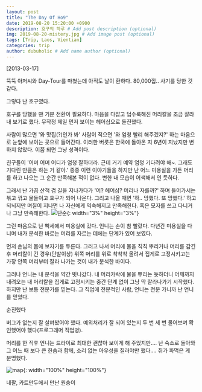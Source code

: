 ```yaml
---
layout: post
title: "The Day Of Ho9"
date: 2019-08-20 15:20:00 +0900
description: 호구의 하루 # Add post description (optional)
img: 2019-08-20-mistery.jpg # Add image post (optional)
tags: [Trip, Laos, Vientian]
categories: trip
author: dubuholic # Add name author (optional)
---
```



[2013-03-17] 

뚝뚝 아저씨와 Day-Tour를 마쳤는데 아직도 날이 환하다. 80,000낍.. 사기를 당한 것 같다.  

<p class="page-quote">그렇다 난 호구였다.</p>

호구를 당했을 땐 기분 전환이 필요하다. 마음을 다잡고 덥수룩해진 머리칼을 조금 잘라내 보기로 했다. 
무작정 제일 먼저 보이는 헤어샵으로 돌진했다.  

사람이 많으면 '와 맛집(?)인가 봐' 사람이 적으면 '와 엄청 빨리 해주겠지?' 하는 
마음으로 눈앞에 보이는 곳으로 들어간다. 이러한 버릇은 한국에 돌아온 지 6년이 지났지만 변하지 않았다. 이쯤 되면 그냥 성격이다.  

친구들이 '어머 어머 어디가 엄청 잘하더라. 근데 거기 예약 엄청 기다려야 해~. 그래도 기다린 만큼은 하는 거 같아.' 종종 이런 이야기들을 하지만
난 어느 미용실을 가든 머리를 하고 나오는 그 순간 만족해본 적이 없다. 변한 내 모습이 어색해서 인 듯하다.  

그래서 난 가끔 산책 겸 길을 지나가다가 '어? 헤어샵? 머리나 자를까?' 하며 들어가서는 볶고 깎고 물들이고 호구가 되어 나온다. 
그리고 나올 때면 '하.. 망했다. 또 망했다.' 하고 되뇌지만 며칠이 지나면 나 자신에게 익숙해지고 만족해한다. 혹은 모자를 쓰고 다니거나 그냥 만족해한다. ![단순]({{site.baseurl}}/assets/img/dansoon.jpg "단순"){: width="3%" height="3%"}  

그런 마음으로 난 빡세에서 미용실에 갔다. 언니는 손이 참 빨랐다. 다년간 미용실을 다니며 내가 분석한 바로는 머리를 자르는 데에는 단계가 있어 보였다.  

먼저 손님의 몸에 보자기를 두른다. 그러고 나서 머리에 물을 칙칙 뿌리거나 머리를 감긴 후 머리칼이 긴 경우(단발이상) 위쪽 머리를 위로 착착착 올려서 집게로 고정시키고는 
가장 안쪽 머리부터 잘라 나가는 것이 내가 분석한 바이다.  

그러나 언니는 내 분석을 약간 빗나갔다. 내 머리카락에 물을 뿌리는 듯하더니 어깨까지 내려오는 내 머리칼을 
집게로 고정시키는 중간 단계 없이 그냥 막 잘라나가기 시작했다. 하지만 난 보통 전문가를 믿는다. 그 직업에 전문적인 사람, 언니는 전문 가니까 난 언니를 믿었다.   

<p class="page-quote">순진했다</p>   
버그가 없는지 잘 살펴봤어야 했다. 예외처리가 잘 되어 있는지 두 번 세 번 물어보며 확인했어야 했다(프로그래머 직업병).   

머리를 한 직후 언니는 드라이로 최대한 괜찮아 보이게 해 주었지만.... 난 숙소로 돌아와 그 어느 때 보다 큰 한숨과 함께, 소리 없는 아우성을 질러야만 했다.... 
쥐가 파먹은 게 분명했다.

![map]({{site.baseurl}}/assets/img/2019-08-20-ho9.jpg "삐약 삐약"){: width="100%" height="100%"}
<p class="page-caption">네팔, 카트만두에서 만난 원숭이</p>